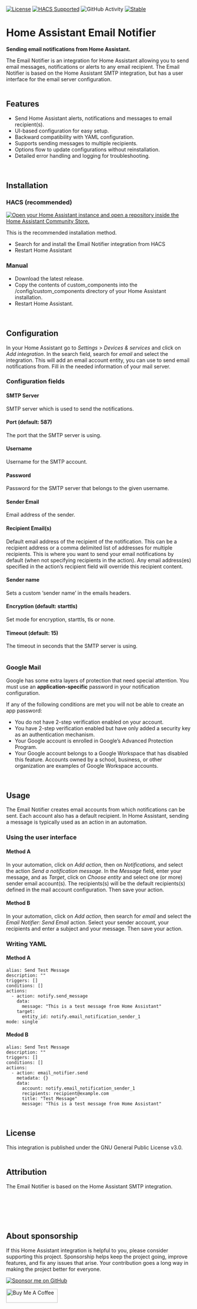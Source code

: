 [![License](https://img.shields.io/github/license/microteq/email_notifier.svg)](LICENSE)
[![HACS Supported](https://img.shields.io/badge/HACS-Supported-green.svg)](https://github.com/custom-components/hacs)
![GitHub Activity](https://img.shields.io/github/commit-activity/y/microteq/email_notifier.svg?label=commits)
[![Stable](https://img.shields.io/github/release/microteq/email_notifier.svg)](https://github.com/microteq/email_notifier/releases/latest)
<!--![Downloads](https://img.shields.io/github/downloads/microteq/email_notifier/total)-->

# Home Assistant Email Notifier
**Sending email notifications from Home Assistant.**

The Email Notifier is an integration for Home Assistant allowing you to send email messages, notifications or alerts to any email recipient. The Email Notifier is based on the Home Assistant SMTP integration, but has a user interface for the email server configuration.
<br />
<br />

## Features
- Send Home Assistant alerts, notifications and messages to email recipient(s).
- UI-based configuration for easy setup.
- Backward compatibility with YAML configuration.
- Supports sending messages to multiple recipients.
- Options flow to update configurations without reinstallation.
- Detailed error handling and logging for troubleshooting.
<br />

## Installation

### HACS (recommended)
[![Open your Home Assistant instance and open a repository inside the Home Assistant Community Store.](https://my.home-assistant.io/badges/hacs_repository.svg)](https://my.home-assistant.io/redirect/hacs_repository/?owner=microteq&repository=email_notifier)

This is the recommended installation method.

- Search for and install the Email Notifier integration from HACS
- Restart Home Assistant

### Manual
- Download the latest release.
- Copy the contents of custom_components into the /config/custom_components directory of your Home Assistant installation.
- Restart Home Assistant.
<br>

## Configuration

In your Home Assistant go to _Settings_ > _Devices & services_ and click on _Add integration_. In the search field, search for _email_ and select the integration. This will add an email account entity, you can use to send email notifications from. Fill in the needed information of your mail server. 

### Configuration fields

#### SMTP Server
SMTP server which is used to send the notifications.

#### Port (default: 587)
The port that the SMTP server is using.

#### Username
Username for the SMTP account.

#### Password
Password for the SMTP server that belongs to the given username. 

#### Sender Email
Email address of the sender.

#### Recipient Email(s)
Default email address of the recipient of the notification. This can be a recipient address or a comma delimited list of addresses for multiple recipients.
This is where you want to send your email notifications by default (when not specifying recipients in the action). Any email address(es) specified in the action’s recipient field will override this recipient content.

#### Sender name
Sets a custom ‘sender name’ in the emails headers.

#### Encryption (default: starttls)
Set mode for encryption, starttls, tls or none.

#### Timeout (default: 15)
The timeout in seconds that the SMTP server is using.
<br>
<br>

### Google Mail
Google has some extra layers of protection that need special attention. You must use an **application-specific** password in your notification configuration.

If any of the following conditions are met you will not be able to create an app password:

- You do not have 2-step verification enabled on your account.
- You have 2-step verification enabled but have only added a security key as an authentication mechanism.
- Your Google account is enrolled in Google’s Advanced Protection Program.
- Your Google account belongs to a Google Workspace that has disabled this feature. Accounts owned by a school, business, or other organization are examples of Google Workspace accounts.
<br/>

## Usage

The Email Notifier creates email accounts from which notifications can be sent. Each account also has a default recipient. In Home Assistant, sending a message is typically used as an action in an automation.

### Using the user interface

#### Method A
In your automation, click on _Add action_, then on _Notifications,_ and select the action _Send a notification message_. In the _Message_ field, enter your message, and as _Target_, click on _Choose entity_ and select one (or more) sender email account(s). The recipients(s) will be the default recipients(s) defined in the mail account configuration. Then save your action.

#### Method B
In your automation, click on _Add action_, then search for _email_ and select the _Email Notifier: Send Email_ action. Select your sender account, your recipients and enter a subject and your message. Then save your action.

### Writing YAML

#### Method A

```
alias: Send Test Message
description: ""
triggers: []
conditions: []
actions:
  - action: notify.send_message
    data:
      message: "This is a test message from Home Assistant"
    target:
      entity_id: notify.email_notification_sender_1
mode: single
```

#### Medod B

```
alias: Send Test Message
description: ""
triggers: []
conditions: []
actions:
  - action: email_notifier.send
    metadata: {}
    data:
      account: notify.email_notification_sender_1
      recipients: recipient@example.com
      title: "Test Message"
      message: "This is a test message from Home Assistant"
```
<br />

## License

This integration is published under the GNU General Public License v3.0.
<br />
<br/>

## Attribution

The Email Notifier is based on the Home Assistant SMTP integration.
<br />
<br />
<br />
<br />
<br />
<br />

## About sponsorship

If this Home Assistant integration is helpful to you, please consider supporting this project. Sponsorship helps keep the project going, improve features, and fix any issues that arise. Your contribution goes a long way in making the project better for everyone.


[![Sponsor me on GitHub](https://img.shields.io/badge/sponsor-me%20on%20GitHub-green)](https://github.com/sponsors/microteq)

<a href="https://www.buymeacoffee.com/microteq" target="_blank"><img src="https://cdn.buymeacoffee.com/buttons/v2/default-yellow.png" alt="Buy Me A Coffee" width="140" height="38" style="height: 38px !important;width: 140px !important;" ></a>








